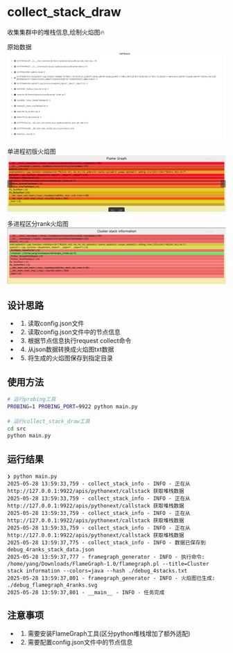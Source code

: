 # collect_stack_draw
收集集群中的堆栈信息,绘制火焰图🔥

原始数据
![原始单rank stack](./pics/stack%202025-05-26%2010-37-55.png)

单进程初版火焰图
![单rank stack](./pics/V0_2%202025-05-26%2010-40-15.png)

多进程区分rank火焰图
![多rank stack](./pics/V0_3%202025-05-28%2014-47-21.png)

## 设计思路
- 1. 读取config.json文件
- 2. 读取config.json文件中的节点信息
- 3. 根据节点信息执行request collect命令
- 4. 从json数据转换成火焰图txt数据
- 5. 将生成的火焰图保存到指定目录

## 使用方法
```bash
# 运行probing工具
PROBING=1 PROBING_PORT=9922 python main.py

# 运行collect_stack_draw工具
cd src
python main.py
```

## 运行结果
```
❯ python main.py
2025-05-28 13:59:33,759 - collect_stack_info - INFO - 正在从 http://127.0.0.1:9922/apis/pythonext/callstack 获取堆栈数据
2025-05-28 13:59:33,759 - collect_stack_info - INFO - 正在从 http://127.0.0.1:9922/apis/pythonext/callstack 获取堆栈数据
2025-05-28 13:59:33,759 - collect_stack_info - INFO - 正在从 http://127.0.0.1:9922/apis/pythonext/callstack 获取堆栈数据
2025-05-28 13:59:33,759 - collect_stack_info - INFO - 正在从 http://127.0.0.1:9922/apis/pythonext/callstack 获取堆栈数据
2025-05-28 13:59:37,775 - collect_stack_info - INFO - 数据已保存到 debug_4ranks_stack_data.json
2025-05-28 13:59:37,777 - framegraph_generator - INFO - 执行命令: /home/yang/Downloads/FlameGraph-1.0/flamegraph.pl --title=Cluster stack information --colors=java --hash ./debug_4stacks.txt
2025-05-28 13:59:37,801 - framegraph_generator - INFO - 火焰图已生成: ./debug_flamegraph_4ranks.svg
2025-05-28 13:59:37,801 - __main__ - INFO - 任务完成
```

## 注意事项
- 1. 需要安装FlameGraph工具(区分python堆栈增加了额外适配)
- 2. 需要配置config.json文件中的节点信息

